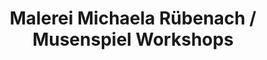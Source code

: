 ---
title: "Malerei Michaela Rübenach / Musenspiel Workshops"
url: /euskirchen/malerei-michaela-ruebenach-musenspiel-workshops/
shop: Kunst
---